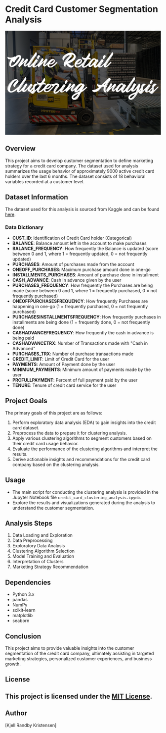 # Credit Card Customer Segmentation Analysis
![banner](https://github.com/kjellrkri/Portfolio/blob/main/Online%20Retail/online_retail_cluster_analysis_banner.png)
## Overview

This project aims to develop customer segmentation to define marketing strategy for a credit card company. The dataset used for analysis summarizes the usage behavior of approximately 9000 active credit card holders over the last 6 months. The dataset consists of 18 behavioral variables recorded at a customer level.

## Dataset Information

The dataset used for this analysis is sourced from Kaggle and can be found [here](https://www.kaggle.com/datasets/arjunbhasin2013/ccdata).

### Data Dictionary

- **CUST_ID**: Identification of Credit Card holder (Categorical)
- **BALANCE**: Balance amount left in the account to make purchases
- **BALANCE_FREQUENCY**: How frequently the Balance is updated (score between 0 and 1, where 1 = frequently updated, 0 = not frequently updated)
- **PURCHASES**: Amount of purchases made from the account
- **ONEOFF_PURCHASES**: Maximum purchase amount done in one-go
- **INSTALLMENTS_PURCHASES**: Amount of purchase done in installment
- **CASH_ADVANCE**: Cash in advance given by the user
- **PURCHASES_FREQUENCY**: How frequently the Purchases are being made (score between 0 and 1, where 1 = frequently purchased, 0 = not frequently purchased)
- **ONEOFFPURCHASESFREQUENCY**: How frequently Purchases are happening in one-go (1 = frequently purchased, 0 = not frequently purchased)
- **PURCHASESINSTALLMENTSFREQUENCY**: How frequently purchases in installments are being done (1 = frequently done, 0 = not frequently done)
- **CASHADVANCEFREQUENCY**: How frequently the cash in advance is being paid
- **CASHADVANCETRX**: Number of Transactions made with "Cash in Advanced"
- **PURCHASES_TRX**: Number of purchase transactions made
- **CREDIT_LIMIT**: Limit of Credit Card for the user
- **PAYMENTS**: Amount of Payment done by the user
- **MINIMUM_PAYMENTS**: Minimum amount of payments made by the user
- **PRCFULLPAYMENT**: Percent of full payment paid by the user
- **TENURE**: Tenure of credit card service for the user

## Project Goals

The primary goals of this project are as follows:
1. Perform exploratory data analysis (EDA) to gain insights into the credit card dataset.
2. Preprocess the data to prepare it for clustering analysis.
3. Apply various clustering algorithms to segment customers based on their credit card usage behavior.
4. Evaluate the performance of the clustering algorithms and interpret the results.
5. Derive actionable insights and recommendations for the credit card company based on the clustering analysis.

## Usage

- The main script for conducting the clustering analysis is provided in the Jupyter Notebook file `credit_card_clustering_analysis.ipynb`.
- Explore the results and visualizations generated during the analysis to understand the customer segmentation.


## Analysis Steps

1. Data Loading and Exploration
2. Data Preprocessing
3. Exploratory Data Analysis
4. Clustering Algorithm Selection
5. Model Training and Evaluation
6. Interpretation of Clusters
7. Marketing Strategy Recommendation

## Dependencies

- Python 3.x
- pandas
- NumPy
- scikit-learn
- matplotlib
- seaborn

## Conclusion

This project aims to provide valuable insights into the customer segmentation of the credit card company, ultimately assisting in targeted marketing strategies, personalized customer experiences, and business growth.

## License

This project is licensed under the [MIT License](LICENSE).
---

## Author

[Kjell Randby Kristensen]
